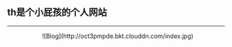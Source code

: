 ## th是个小屁孩的个人网站 ##


----------

<center>   ![Blog](http://oct3pmpde.bkt.clouddn.com/index.jpg)</center>


